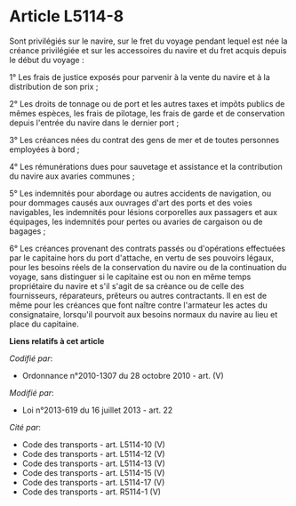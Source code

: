 # Article L5114-8

Sont privilégiés sur le navire, sur le fret du voyage pendant lequel est née la créance privilégiée et sur les accessoires du
navire et du fret acquis depuis le début du voyage :

1° Les frais de justice exposés pour parvenir à la vente du navire et à la distribution de son prix ;

2° Les droits de tonnage ou de port et les autres taxes et impôts publics de mêmes espèces, les frais de pilotage, les frais
de garde et de conservation depuis l'entrée du navire dans le dernier port ;

3° Les créances nées du contrat des gens de mer et de toutes personnes employées à bord ;

4° Les rémunérations dues pour sauvetage et assistance et la contribution du navire aux avaries communes ;

5° Les indemnités pour abordage ou autres accidents de navigation, ou pour dommages causés aux ouvrages d'art des ports et
des voies navigables, les indemnités pour lésions corporelles aux passagers et aux équipages, les indemnités pour pertes ou
avaries de cargaison ou de bagages ;

6° Les créances provenant des contrats passés ou d'opérations effectuées par le capitaine hors du port d'attache, en vertu de
ses pouvoirs légaux, pour les besoins réels de la conservation du navire ou de la continuation du voyage, sans distinguer si
le capitaine est ou non en même temps propriétaire du navire et s'il s'agit de sa créance ou de celle des fournisseurs,
réparateurs, prêteurs ou autres contractants. Il en est de même pour les créances que font naître contre l'armateur les actes
du consignataire, lorsqu'il pourvoit aux besoins normaux du navire au lieu et place du capitaine.

**Liens relatifs à cet article**

_Codifié par_:

  - Ordonnance n°2010-1307 du 28 octobre 2010 - art. (V)

_Modifié par_:

  - Loi n°2013-619 du 16 juillet 2013 - art. 22

_Cité par_:

  - Code des transports - art. L5114-10 (V)
  - Code des transports - art. L5114-12 (V)
  - Code des transports - art. L5114-13 (V)
  - Code des transports - art. L5114-15 (V)
  - Code des transports - art. L5114-17 (V)
  - Code des transports - art. R5114-1 (V)
